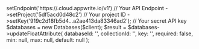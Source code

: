 <?php

use Appwrite\Client;
use Appwrite\Services\Databases;

$client = (new Client())
    ->setEndpoint('https://<REGION>.cloud.appwrite.io/v1') // Your API Endpoint
    ->setProject('5df5acd0d48c2') // Your project ID
    ->setKey('919c2d18fb5d4...a2ae413da83346ad2'); // Your secret API key

$databases = new Databases($client);

$result = $databases->updateFloatAttribute(
    databaseId: '<DATABASE_ID>',
    collectionId: '<COLLECTION_ID>',
    key: '',
    required: false,
    min: null,
    max: null,
    default: null
);